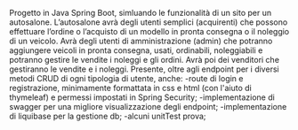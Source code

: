 Progetto in Java Spring Boot, simluando le funzionalità di un sito per un autosalone.
L’autosalone avrà degli utenti semplici (acquirenti) che possono effettuare l’ordine o l’acquisto di un modello in pronta consegna o il noleggio di un veicolo. 
Avrà degli utenti di amministrazione (admin) che potranno aggiungere veicoli in pronta consegna, usati, ordinabili, noleggiabili e potranno gestire le vendite i noleggi e gli ordini. 
Avrà poi dei venditori che gestiranno le vendite e i noleggi.
Presente, oltre agli endpoint per i diversi metodi CRUD di ogni tipologia di utente, anche:
-route di login e registrazione, minimamente formattata in css e html (con l'aiuto di thymeleaf) e permessi impostati in Spring Security;
-implementazione di swagger per una migliore visualizzazione degli endpoint;
-implementazione di liquibase per la gestione db;
-alcuni unitTest prova;
